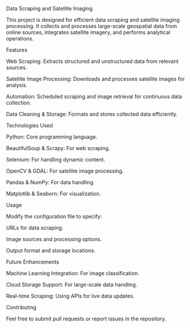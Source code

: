 Data Scraping and Satellite Imaging

This project is designed for efficient data scraping and satellite imaging processing. It collects and processes large-scale geospatial data from online sources, integrates satellite imagery, and performs analytical operations.


Features

Web Scraping: Extracts structured and unstructured data from relevant sources.

Satellite Image Processing: Downloads and processes satellite images for analysis.

Automation: Scheduled scraping and image retrieval for continuous data collection.

Data Cleaning & Storage: Formats and stores collected data efficiently.


Technologies Used

Python: Core programming language.

BeautifulSoup & Scrapy: For web scraping.

Selenium: For handling dynamic content.

OpenCV & GDAL: For satellite image processing.

Pandas & NumPy: For data handling.

Matplotlib & Seaborn: For visualization.


Usage

Modify the configuration file to specify:

URLs for data scraping.

Image sources and processing options.

Output format and storage locations.


Future Enhancements

Machine Learning Integration: For image classification.

Cloud Storage Support: For large-scale data handling.

Real-time Scraping: Using APIs for live data updates.


Contributing

Feel free to submit pull requests or report issues in the repository.
